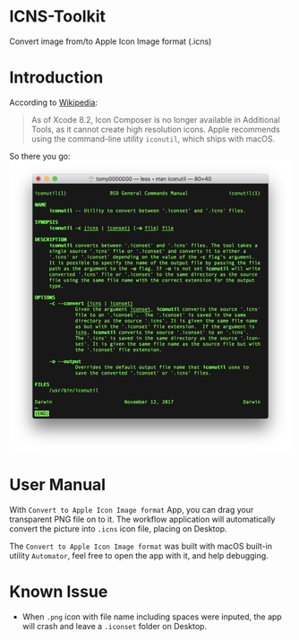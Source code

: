 # ICNS-Toolkit
Convert image from/to Apple Icon Image format (.icns)

# Introduction
According to [Wikipedia](https://en.wikipedia.org/wiki/Apple_Developer_Tools#Icon_Composer): 
>As of Xcode 8.2, Icon Composer is no longer available in Additional Tools, as it cannot create high resolution icons. Apple recommends using the command-line utility `iconutil`, which ships with macOS.

So there you go: 
![](https://raw.githubusercontent.com/tomy0000000/ICNS-Toolkit/master/Media/Terminal%20man%20Page.png)

# User Manual
With `Convert to Apple Icon Image format` App, you can drag your transparent PNG file on to it. The workflow application will automatically convert the picture into `.icns` icon file, placing on Desktop.

The `Convert to Apple Icon Image format` was built with macOS built-in utility `Automator`, feel free to open the app with it, and help debugging.

# Known Issue
* When `.png` icon with file name including spaces were inputed, the app will crash and leave a `.iconset` folder on Desktop.